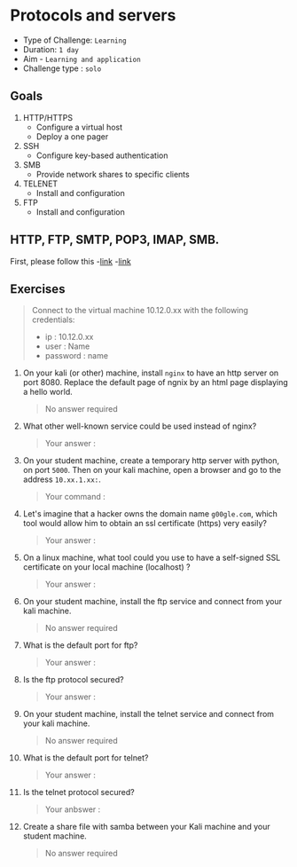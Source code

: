 # Protocols and servers

- Type of Challenge: `Learning` 
- Duration: `1 day`
- Aim - `Learning and application`
- Challenge type : `solo`

## Goals  

1. HTTP/HTTPS
    - Configure a virtual host
    - Deploy a one pager 
2. SSH 
    - Configure key-based authentication
3. SMB
    - Provide network shares to specific clients
4. TELENET
    - Install and configuration
5. FTP
    - Install and configuration


## HTTP, FTP, SMTP, POP3, IMAP, SMB.

First, please follow this 
-[link](https://www.scaler.com/topics/computer-network/application-layer-protocols/) 
-[link](https://eu.siteground.com/tutorials/email/protocols-pop3-smtp-imap/)

## Exercises

> Connect to the virtual machine 10.12.0.xx with the following credentials:  
> * ip : 10.12.0.xx  
> * user : Name  
> * password : name  

1. On your kali (or other) machine, install ``nginx`` to have an http server on port 8080. Replace the default page of ngnix by an html page displaying a hello world.
    > No answer required

2. What other well-known service could be used instead of nginx? 
    > Your answer :

3. On your student machine, create a temporary http server with python, on port ``5000``. Then on your kali machine, open a browser and go to the address ``10.xx.1.xx:``.
    > Your command : 

4. Let's imagine that a hacker owns the domain name ``g00gle.com``, which tool would allow him to obtain an ssl certificate (https) very easily?
    > Your answer :

5. On a linux machine, what tool could you use to have a self-signed SSL certificate on your local machine (localhost) ? 
    > Your answer : 

6. On your student machine, install the ftp service and connect from your kali machine.
    > No answer required

7. What is the default port for ftp? 
    > Your answer :

8. Is the ftp protocol secured?
    > Your answer :

9. On your student machine, install the telnet service and connect from your kali machine.
    > No answer required

10. What is the default port for telnet? 
    > Your answer :

11. Is the telnet protocol secured?
    > Your anbswer :
    
12. Create a share file with samba between your Kali machine and your student machine.
    > No answer required






